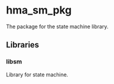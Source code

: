 # hma_sm_pkg

The package for the state machine library.

## Libraries
### libsm
Library for state machine.
